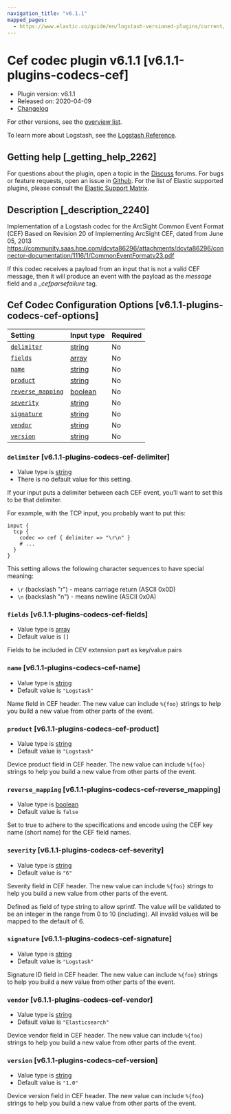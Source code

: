 ```yaml
---
navigation_title: "v6.1.1"
mapped_pages:
  - https://www.elastic.co/guide/en/logstash-versioned-plugins/current/v6.1.1-plugins-codecs-cef.html
---
```


# Cef codec plugin v6.1.1 [v6.1.1-plugins-codecs-cef]

* Plugin version: v6.1.1
* Released on: 2020-04-09
* [Changelog](https://github.com/logstash-plugins/logstash-codec-cef/blob/v6.1.1/CHANGELOG.md)

For other versions, see the [overview list](codec-cef-index.md).

To learn more about Logstash, see the [Logstash Reference](https://www.elastic.co/guide/en/logstash/current/index.html).

## Getting help [_getting_help_2262]

For questions about the plugin, open a topic in the [Discuss](http://discuss.elastic.co) forums. For bugs or feature requests, open an issue in [Github](https://github.com/logstash-plugins/logstash-codec-cef). For the list of Elastic supported plugins, please consult the [Elastic Support Matrix](https://www.elastic.co/support/matrix#matrix_logstash_plugins).

## Description [_description_2240]

Implementation of a Logstash codec for the ArcSight Common Event Format (CEF) Based on Revision 20 of Implementing ArcSight CEF, dated from June 05, 2013 <https://community.saas.hpe.com/dcvta86296/attachments/dcvta86296/connector-documentation/1116/1/CommonEventFormatv23.pdf>

If this codec receives a payload from an input that is not a valid CEF message, then it will produce an event with the payload as the *message* field and a *\_cefparsefailure* tag.

## Cef Codec Configuration Options [v6.1.1-plugins-codecs-cef-options]

| Setting | Input type | Required |
| :- | :- | :- |
| [`delimiter`](v6-1-1-plugins-codecs-cef.md#v6.1.1-plugins-codecs-cef-delimiter) | [string](/lsr/value-types.md#string) | No |
| [`fields`](v6-1-1-plugins-codecs-cef.md#v6.1.1-plugins-codecs-cef-fields) | [array](/lsr/value-types.md#array) | No |
| [`name`](v6-1-1-plugins-codecs-cef.md#v6.1.1-plugins-codecs-cef-name) | [string](/lsr/value-types.md#string) | No |
| [`product`](v6-1-1-plugins-codecs-cef.md#v6.1.1-plugins-codecs-cef-product) | [string](/lsr/value-types.md#string) | No |
| [`reverse_mapping`](v6-1-1-plugins-codecs-cef.md#v6.1.1-plugins-codecs-cef-reverse_mapping) | [boolean](/lsr/value-types.md#boolean) | No |
| [`severity`](v6-1-1-plugins-codecs-cef.md#v6.1.1-plugins-codecs-cef-severity) | [string](/lsr/value-types.md#string) | No |
| [`signature`](v6-1-1-plugins-codecs-cef.md#v6.1.1-plugins-codecs-cef-signature) | [string](/lsr/value-types.md#string) | No |
| [`vendor`](v6-1-1-plugins-codecs-cef.md#v6.1.1-plugins-codecs-cef-vendor) | [string](/lsr/value-types.md#string) | No |
| [`version`](v6-1-1-plugins-codecs-cef.md#v6.1.1-plugins-codecs-cef-version) | [string](/lsr/value-types.md#string) | No |

### `delimiter` [v6.1.1-plugins-codecs-cef-delimiter]

* Value type is [string](/lsr/value-types.md#string)
* There is no default value for this setting.

If your input puts a delimiter between each CEF event, you’ll want to set this to be that delimiter.

For example, with the TCP input, you probably want to put this:

```
input {
  tcp {
    codec => cef { delimiter => "\r\n" }
    # ...
  }
}
```

This setting allows the following character sequences to have special meaning:

* `\r` (backslash "r") - means carriage return (ASCII 0x0D)
* `\n` (backslash "n") - means newline (ASCII 0x0A)

### `fields` [v6.1.1-plugins-codecs-cef-fields]

* Value type is [array](/lsr/value-types.md#array)
* Default value is `[]`

Fields to be included in CEV extension part as key/value pairs

### `name` [v6.1.1-plugins-codecs-cef-name]

* Value type is [string](/lsr/value-types.md#string)
* Default value is `"Logstash"`

Name field in CEF header. The new value can include `%{foo}` strings to help you build a new value from other parts of the event.

### `product` [v6.1.1-plugins-codecs-cef-product]

* Value type is [string](/lsr/value-types.md#string)
* Default value is `"Logstash"`

Device product field in CEF header. The new value can include `%{foo}` strings to help you build a new value from other parts of the event.

### `reverse_mapping` [v6.1.1-plugins-codecs-cef-reverse_mapping]

* Value type is [boolean](/lsr/value-types.md#boolean)
* Default value is `false`

Set to true to adhere to the specifications and encode using the CEF key name (short name) for the CEF field names.

### `severity` [v6.1.1-plugins-codecs-cef-severity]

* Value type is [string](/lsr/value-types.md#string)
* Default value is `"6"`

Severity field in CEF header. The new value can include `%{foo}` strings to help you build a new value from other parts of the event.

Defined as field of type string to allow sprintf. The value will be validated to be an integer in the range from 0 to 10 (including). All invalid values will be mapped to the default of 6.

### `signature` [v6.1.1-plugins-codecs-cef-signature]

* Value type is [string](/lsr/value-types.md#string)
* Default value is `"Logstash"`

Signature ID field in CEF header. The new value can include `%{foo}` strings to help you build a new value from other parts of the event.

### `vendor` [v6.1.1-plugins-codecs-cef-vendor]

* Value type is [string](/lsr/value-types.md#string)
* Default value is `"Elasticsearch"`

Device vendor field in CEF header. The new value can include `%{foo}` strings to help you build a new value from other parts of the event.

### `version` [v6.1.1-plugins-codecs-cef-version]

* Value type is [string](/lsr/value-types.md#string)
* Default value is `"1.0"`

Device version field in CEF header. The new value can include `%{foo}` strings to help you build a new value from other parts of the event.
